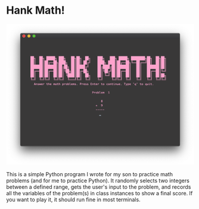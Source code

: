 # Hank Math!

![Start screen](screenshots/hank_math1.png)

This is a simple Python program I wrote for my son to practice math problems (and for me to practice Python). It randomly selects two integers between a defined range, gets the user's input to the problem, and records all the variables of the problem(s) in class instances to show a final score. If you want to play it, it should run fine in most terminals.
